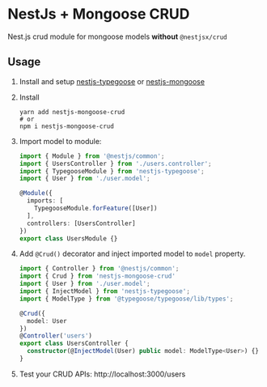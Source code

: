 # NestJs + Mongoose CRUD

Nest.js crud module for mongoose models **without** `@nestjsx/crud`

## Usage
1. Install and setup [nestjs-typegoose](https://github.com/kpfromer/nestjs-typegoose#basic-usage) or [nestjs-mongoose](https://docs.nestjs.com/techniques/mongodb)
1. Install
    ```shell
    yarn add nestjs-mongoose-crud
    # or
    npm i nestjs-mongoose-crud
    ```
1. Import model to module:
    ```ts
    import { Module } from '@nestjs/common';
    import { UsersController } from './users.controller';
    import { TypegooseModule } from 'nestjs-typegoose';
    import { User } from './user.model';

    @Module({
      imports: [
        TypegooseModule.forFeature([User])
      ],
      controllers: [UsersController]
    })
    export class UsersModule {}
    ```
1. Add `@Crud()` decorator and inject imported model to `model` property.
    ```ts
    import { Controller } from '@nestjs/common';
    import { Crud } from 'nestjs-mongoose-crud'
    import { User } from './user.model';
    import { InjectModel } from 'nestjs-typegoose';
    import { ModelType } from '@typegoose/typegoose/lib/types';

    @Crud({
      model: User
    })
    @Controller('users')
    export class UsersController {
      constructor(@InjectModel(User) public model: ModelType<User>) {}
    }
    ```

1. Test your CRUD APIs: http://localhost:3000/users
